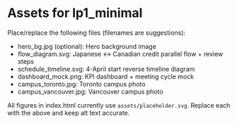 # Assets for lp1_minimal

Place/replace the following files (filenames are suggestions):

- hero_bg.jpg (optional): Hero background image
- flow_diagram.svg: Japanese ↔ Canadian credit parallel flow + review steps
- schedule_timeline.svg: 4-April start reverse timeline diagram
- dashboard_mock.png: KPI dashboard + meeting cycle mock
- campus_toronto.jpg: Toronto campus photo
- campus_vancouver.jpg: Vancouver campus photo

All figures in index.html currently use `assets/placeholder.svg`.
Replace each with the above and keep alt text accurate.
